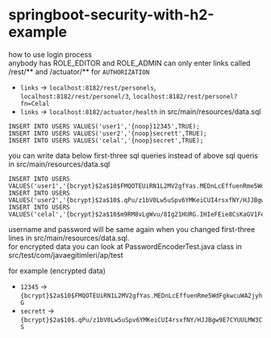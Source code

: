 # springboot-security-with-h2-example

how to use login process<br/>
anybody has ROLE_EDITOR and ROLE_ADMIN can only enter links called /rest/** and /actuator/** for `AUTHORIZATION`
- `links` -> `localhost:8182/rest/personels`, `localhost:8182/rest/personel/3`, `localhost:8182/rest/personel?fn=Celal`
- `links` -> `localhost:8182/actuator/health`
in src/main/resources/data.sql
``` 
INSERT INTO USERS VALUES('user1','{noop}12345',TRUE);
INSERT INTO USERS VALUES('user2','{noop}secrett',TRUE);
INSERT INTO USERS VALUES('celal','{noop}secret',TRUE);
``` 
you can write data below first-three sql queries instead of above sql queris in src/main/resources/data.sql
```    
INSERT INTO USERS VALUES('user1','{bcrypt}$2a$10$FMQOTEUiRN1L2MV2gfYas.MEDnLcEffuenRme5WdFgkwcuWA2jyhG',TRUE);
INSERT INTO USERS VALUES('user2','{bcrypt}$2a$10$.qPu/z1bV0Lw5uSpv6YMKeiCUI4rsxfNY/HJJBgw9E7CYUULMW3CS',TRUE);
INSERT INTO USERS VALUES('celal','{bcrypt}$2a$10$m9RM8vLgWvu/8Ig21HURG.IHIeFEie8CsKaGV1FeQ88bi27Xz4wJS',TRUE);
``` 
username and password will be same again when you changed first-three lines in src/main/resources/data.sql.<br/>
for encrypted data you can look at PasswordEncoderTest.java class in src/test/com/javaegitimleri/ap/test

for example (encrypted data) 
- `12345` -> `{bcrypt}$2a$10$FMQOTEUiRN1L2MV2gfYas.MEDnLcEffuenRme5WdFgkwcuWA2jyhG`
- `secrett` -> `{bcrypt}$2a$10$.qPu/z1bV0Lw5uSpv6YMKeiCUI4rsxfNY/HJJBgw9E7CYUULMW3CS`

